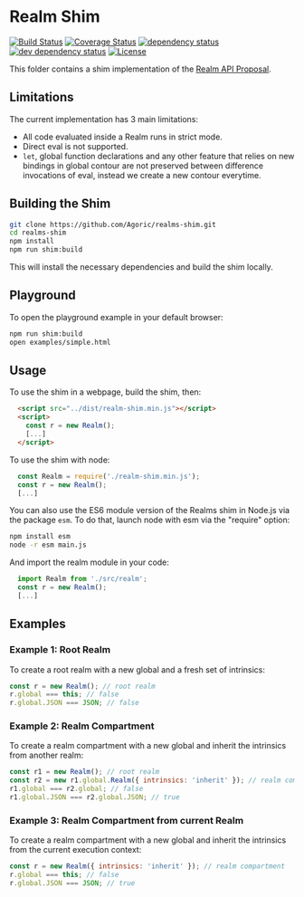 # Realm Shim
[![Build Status][circleci-svg]][circleci-url]
[![Coverage Status][coveralls-svg]][coveralls-url]
[![dependency status][deps-svg]][deps-url]
[![dev dependency status][dev-deps-svg]][dev-deps-url]
[![License][license-image]][license-url]


This folder contains a shim implementation of the [Realm API Proposal](https://github.com/tc39/proposal-realms/#ecmascript-spec-proposal-for-realms-api). 

## Limitations

The current implementation has 3 main limitations:

* All code evaluated inside a Realm runs in strict mode.
* Direct eval is not supported.
* `let`, global function declarations and any other feature that relies on new bindings in global contour are not preserved between difference invocations of eval, instead we create a new contour everytime.

## Building the Shim

```bash
git clone https://github.com/Agoric/realms-shim.git
cd realms-shim
npm install
npm run shim:build
```

This will install the necessary dependencies and build the shim locally.

## Playground

To open the playground example in your default browser:

```bash
npm run shim:build
open examples/simple.html
```

## Usage

To use the shim in a webpage, build the shim, then:

```html
  <script src="../dist/realm-shim.min.js"></script>
  <script>
    const r = new Realm();
    [...]
  </script>
```

To use the shim with node:
```js
  const Realm = require('./realm-shim.min.js');
  const r = new Realm();
  [...]
```

You can also use the ES6 module version of the Realms shim in Node.js via the package `esm`. To do that, launch node with esm via the "require" option:

```bash
npm install esm
node -r esm main.js
```

And import the realm module in your code:

```js
  import Realm from './src/realm';
  const r = new Realm();
  [...]
```

## Examples

### Example 1: Root Realm

To create a root realm with a new global and a fresh set of intrinsics:

```js
const r = new Realm(); // root realm
r.global === this; // false
r.global.JSON === JSON; // false
```

### Example 2: Realm Compartment

To create a realm compartment with a new global and inherit the intrinsics from another realm:

```js
const r1 = new Realm(); // root realm
const r2 = new r1.global.Realm({ intrinsics: 'inherit' }); // realm compartment
r1.global === r2.global; // false
r1.global.JSON === r2.global.JSON; // true
```

### Example 3: Realm Compartment from current Realm

To create a realm compartment with a new global and inherit the intrinsics from the current execution context:

```js
const r = new Realm({ intrinsics: 'inherit' }); // realm compartment
r.global === this; // false
r.global.JSON === JSON; // true
```

[circleci-svg]: https://circleci.com/gh/Agoric/realms-shim.svg?style=svg
[circleci-url]: https://circleci.com/gh/Agoric/realms-shim
[coveralls-svg]: https://coveralls.io/repos/github/Agoric/realms-shim/badge.svg
[coveralls-url]: https://coveralls.io/github/Agoric/realms-shim
[deps-svg]: https://david-dm.org/Agoric/realms-shim.svg
[deps-url]: https://david-dm.org/Agoric/realms-shim
[dev-deps-svg]: https://david-dm.org/Agoric/realms-shim/dev-status.svg
[dev-deps-url]: https://david-dm.org/Agoric/realms-shim?type=dev
[license-image]: https://img.shields.io/badge/License-Apache%202.0-blue.svg
[license-url]: LICENSE
